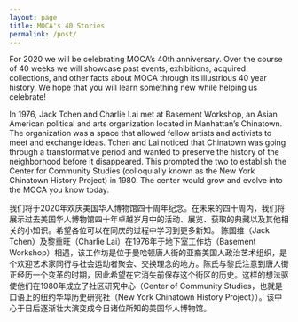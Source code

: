 ```yaml
---
layout: page
title: MOCA's 40 Stories
permalink: /post/
---
```


For 2020 we will be celebrating MOCA’s 40th anniversary.  Over the course of 40 weeks we will showcase past events, exhibitions, acquired collections, and other facts about MOCA through its illustrious 40 year history.    We hope that you will learn something new while helping us celebrate!  

In 1976, Jack Tchen and Charlie Lai met at Basement Workshop, an Asian American political and arts organization located in Manhattan’s Chinatown.  The organization was a space that allowed fellow artists and activists to meet and exchange ideas. Tchen and Lai noticed that Chinatown was going through a transformative period and wanted to preserve the history of the neighborhood before it disappeared.  This prompted the two to establish the Center for Community Studies (colloquially known as the New York Chinatown History Project) in 1980.   The center would grow and evolve into the MOCA you know today.  

我们将于2020年欢庆美国华人博物馆四十周年纪念。在未来的四十周内，我们将展示过去美国华人博物馆四十年卓越岁月中的活动、展览、获取的典藏以及其他相关的小知识。希望各位可以在同庆的过程中学习到更多新知。
陈国维（Jack Tchen）及黎重旺（Charlie Lai）在1976年于地下室工作坊（Basement Workshop）相遇，该工作坊是位于曼哈顿唐人街的亚裔美国人政治艺术组织，是个欢迎艺术家同行与社会运动者聚会、交换理念的地方。陈氏与黎氏注意到唐人街正经历一个变革的时期，因此希望在它消失前保存这个街区的历史。这样的想法驱使他们在1980年成立了社区研究中心（Center of Community Studies，也就是口语上的纽约华埠历史研究社（New York Chinatown History Project））。该中心于日后逐渐壮大演变成今日诸位所知的美国华人博物馆。
